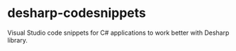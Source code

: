 # desharp-codesnippets
Visual Studio code snippets for C# applications to work better with Desharp library.
